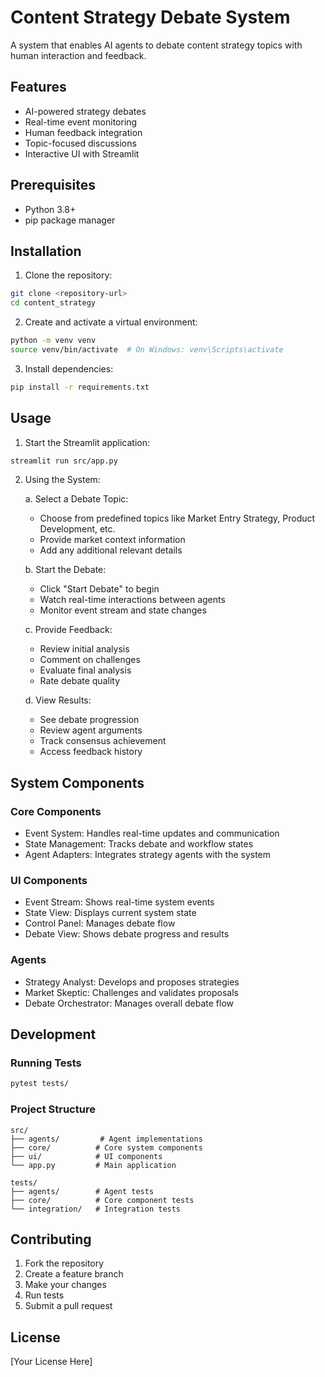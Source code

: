 # Content Strategy Debate System

A system that enables AI agents to debate content strategy topics with human interaction and feedback.

## Features

- AI-powered strategy debates
- Real-time event monitoring
- Human feedback integration
- Topic-focused discussions
- Interactive UI with Streamlit

## Prerequisites

- Python 3.8+
- pip package manager

## Installation

1. Clone the repository:
```bash
git clone <repository-url>
cd content_strategy
```

2. Create and activate a virtual environment:
```bash
python -m venv venv
source venv/bin/activate  # On Windows: venv\Scripts\activate
```

3. Install dependencies:
```bash
pip install -r requirements.txt
```

## Usage

1. Start the Streamlit application:
```bash
streamlit run src/app.py
```

2. Using the System:

   a. Select a Debate Topic:
   - Choose from predefined topics like Market Entry Strategy, Product Development, etc.
   - Provide market context information
   - Add any additional relevant details

   b. Start the Debate:
   - Click "Start Debate" to begin
   - Watch real-time interactions between agents
   - Monitor event stream and state changes

   c. Provide Feedback:
   - Review initial analysis
   - Comment on challenges
   - Evaluate final analysis
   - Rate debate quality

   d. View Results:
   - See debate progression
   - Review agent arguments
   - Track consensus achievement
   - Access feedback history

## System Components

### Core Components
- Event System: Handles real-time updates and communication
- State Management: Tracks debate and workflow states
- Agent Adapters: Integrates strategy agents with the system

### UI Components
- Event Stream: Shows real-time system events
- State View: Displays current system state
- Control Panel: Manages debate flow
- Debate View: Shows debate progress and results

### Agents
- Strategy Analyst: Develops and proposes strategies
- Market Skeptic: Challenges and validates proposals
- Debate Orchestrator: Manages overall debate flow

## Development

### Running Tests
```bash
pytest tests/
```

### Project Structure
```
src/
├── agents/         # Agent implementations
├── core/          # Core system components
├── ui/            # UI components
└── app.py         # Main application

tests/
├── agents/        # Agent tests
├── core/          # Core component tests
└── integration/   # Integration tests
```

## Contributing

1. Fork the repository
2. Create a feature branch
3. Make your changes
4. Run tests
5. Submit a pull request

## License

[Your License Here]
